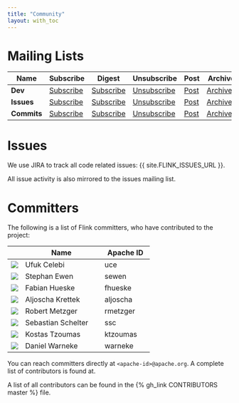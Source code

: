 ```yaml
---
title: "Community"
layout: with_toc
---
```


# Mailing Lists

<table class="table table-striped">
	<thead>
		<th class="text-center">Name</th>
		<th class="text-center">Subscribe</th>
		<th class="text-center">Digest</th>
		<th class="text-center">Unsubscribe</th>
		<th class="text-center">Post</th>
		<th class="text-center">Archive</th>
	</thead>
	<tr>
		<td class="text-center"><strong>Dev</strong></td>
		<td class="text-center"><i class="fa fa-pencil-square-o"></i> <a href="mailto:dev-subscribe@flink.incubator.apache.org">Subscribe</a></td>
		<td class="text-center"><i class="fa fa-pencil-square-o"></i> <a href="mailto:dev-digest-subscribe@stratosphere.incubator.apache.org">Subscribe</a></td>
		<td class="text-center"><i class="fa fa-pencil-square-o"></i> <a href="mailto:dev-unsubscribe@flink.incubator.apache.org">Unsubscribe</a></td>
		<td class="text-center"><i class="fa fa-pencil-square-o"></i> <a href="mailto:dev@flink.incubator.apache.org">Post</a></td>
		<td class="text-center"><a href="http://mail-archives.apache.org/mod_mbox/flink-dev/">Archives</a></td>
	</tr>
	<tr>
		<td class="text-center"><strong>Issues</strong></td>
		<td class="text-center"><i class="fa fa-pencil-square-o"></i> <a href="mailto:issues-subscribe@flink.incubator.apache.org">Subscribe</a></td>
		<td class="text-center"><i class="fa fa-pencil-square-o"></i> <a href="mailto:issues-digest-subscribe@flink.incubator.apache.org">Subscribe</a></td>
		<td class="text-center"><i class="fa fa-pencil-square-o"></i> <a href="mailto:issues-unsubscribe@flink.incubator.apache.org">Unsubscribe</a></td>
		<td class="text-center"><i class="fa fa-pencil-square-o"></i> <a href="mailto:issues@flink.incubator.apache.org">Post</a></td>
		<td class="text-center"><a href="http://mail-archives.apache.org/mod_mbox/flink-issues/">Archives</a></td>
	</tr>
	<tr>
		<td class="text-center"><strong>Commits</strong></td>
		<td class="text-center"><i class="fa fa-pencil-square-o"></i> <a href="mailto:commits-subscribe@flink.incubator.apache.org">Subscribe</a></td>
		<td class="text-center"><i class="fa fa-pencil-square-o"></i> <a href="mailto:commits-digest-subscribe@flink.incubator.apache.org">Subscribe</a></td>
		<td class="text-center"><i class="fa fa-pencil-square-o"></i> <a href="mailto:commits-unsubscribe@flink.incubator.apache.org">Unsubscribe</a></td>
		<td class="text-center"><i class="fa fa-pencil-square-o"></i> <a href="mailto:commits@flink.incubator.apache.org">Post</a></td>
		<td class="text-center"><a href="http://mail-archives.apache.org/mod_mbox/flink-commits/">Archives</a></td>
	</tr>
</table>

# Issues

We use JIRA to track all code related issues: {{ site.FLINK_ISSUES_URL }}.

All issue activity is also mirrored to the issues mailing list.

# Committers

The following is a list of Flink committers, who have contributed to the project:

<table class="table table-striped">
	<thead>
		<th class="text-center"></th>
		<th class="text-center">Name</th>
		<th class="text-center">Apache ID</th>
	</thead>
		<tr>
		<td class="text-center" width="10%"><img src="https://avatars3.githubusercontent.com/u/1756620?s=50"></a></td>
		<td class="text-center">Ufuk Celebi</td>
		<td class="text-center">uce</td>
	</tr>
	<tr>
		<td class="text-center"><img src="https://avatars2.githubusercontent.com/u/1727146?s=50"></td>
		<td class="text-center">Stephan Ewen</td>
		<td class="text-center">sewen</td>
	</tr>
	<tr>
		<td class="text-center"><img src="https://avatars0.githubusercontent.com/u/2388347?s=50"></td>
		<td class="text-center">Fabian Hueske</td>
		<td class="text-center">fhueske</td>
	</tr>
		<tr>
		<td class="text-center"><img src="https://avatars0.githubusercontent.com/u/68551?s=50"></td>
		<td class="text-center">Aljoscha Krettek</td>
		<td class="text-center">aljoscha</td>
	</tr>
	<tr>
		<td class="text-center"><img src="https://avatars0.githubusercontent.com/u/89049?s=50"></td>
		<td class="text-center">Robert Metzger</td>
		<td class="text-center">rmetzger</td>
	</tr>
	<tr>
		<td class="text-center"><img src="https://avatars1.githubusercontent.com/u/409707?s=50"></td>
		<td class="text-center">Sebastian Schelter</td>
		<td class="text-center">ssc</td>
	</tr>
	<tr>
		<td class="text-center"><img src="https://avatars2.githubusercontent.com/u/1925554?s=50"></td>
		<td class="text-center">Kostas Tzoumas</td>
		<td class="text-center">ktzoumas</td>
	</tr>
	<tr>
		<td class="text-center"><img src="https://avatars1.githubusercontent.com/u/1826769?s=50"></td>
		<td class="text-center">Daniel Warneke</td>
		<td class="text-center">warneke</td>
	</tr>
</table>

You can reach committers directly at `<apache-id>@apache.org`. A complete list of contributors is found at.

A list of all contributors can be found in the {% gh_link CONTRIBUTORS master %} file.
